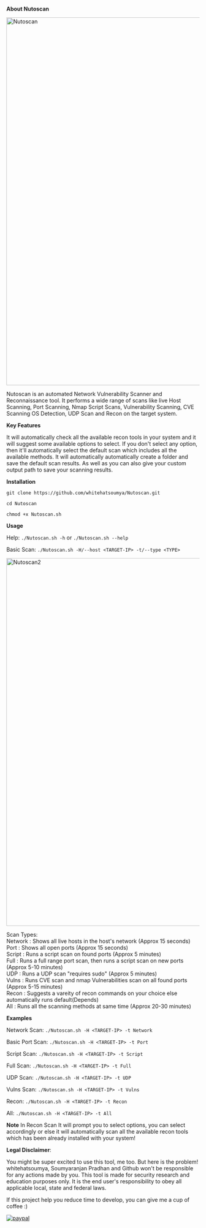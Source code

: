**About Nutoscan**


<img width="960" alt="Nutoscan" src="https://user-images.githubusercontent.com/67961316/183405168-a215b8f5-cad4-492d-bcf7-79c1e5a38827.png">


Nutoscan is an automated Network Vulnerability Scanner and Reconnaissance tool. It performs a wide range of scans like live Host Scanning, Port Scanning, Nmap Script Scans, Vulnerability Scanning, CVE Scanning OS Detection, UDP Scan and Recon on the target system.

**Key Features**


It will automatically check all the available recon tools in your system and it will suggest some available options to select. If you don't select any option, then it'll automatically select the default scan which includes all the available methods.
It will automatically automatically create a folder and save the default scan results. As well as you can also give your custom output path to save your scanning results.

**Installation**
```
git clone https://github.com/whitehatsoumya/Nutoscan.git
```

```
cd Nutoscan 
```

```
chmod +x Nutoscan.sh
```

**Usage**

Help: ``` ./Nutoscan.sh -h ``` or ``` ./Nutoscan.sh --help ```

Basic Scan: ``` ./Nutoscan.sh -H/--host <TARGET-IP> -t/--type <TYPE> ```

<img width="960" alt="Nutoscan2" src="https://user-images.githubusercontent.com/67961316/183405098-08d25693-13dd-4790-a342-974048cce3a2.png">


Scan Types:                                                                                                                            
        Network : Shows all live hosts in the host's network (Approx 15 seconds)                                                       
        Port    : Shows all open ports (Approx 15 seconds)                                                                             
        Script  : Runs a script scan on found ports (Approx 5 minutes)                                                                 
        Full    : Runs a full range port scan, then runs a script scan on new ports (Approx 5-10 minutes)                              
        UDP     : Runs a UDP scan "requires sudo" (Approx 5 minutes)                                                                   
        Vulns   : Runs CVE scan and nmap Vulnerabilities scan on all found ports (Approx 5-15 minutes)                                 
        Recon   : Suggests a vareity of recon commands on your choice else automatically runs default(Depends)                         
        All     : Runs all the scanning methods at same time (Approx 20-30 minutes)
        
 **Examples** 
 
Network Scan: ``` ./Nutoscan.sh -H <TARGET-IP> -t Network ```

Basic Port Scan: ``` ./Nutoscan.sh -H <TARGET-IP> -t Port ```

Script Scan: ``` ./Nutoscan.sh -H <TARGET-IP> -t Script ```

Full Scan: ``` ./Nutoscan.sh -H <TARGET-IP> -t Full ```

UDP Scan: ``` ./Nutoscan.sh -H <TARGET-IP> -t UDP ```

Vulns Scan: ``` ./Nutoscan.sh -H <TARGET-IP> -t Vulns ```

Recon: ``` ./Nutoscan.sh -H <TARGET-IP> -t Recon ```

All: ``` ./Nutoscan.sh -H <TARGET-IP> -t All ```


**Note**
In Recon Scan It will prompt you to select options, you can select accordingly or else it will automatically scan all the available recon tools which has been already installed with your system!


**Legal Disclaimer**:

You might be super excited to use this tool, me too. But here is the problem! whitehatsoumya, Soumyaranjan Pradhan and Github won't be responsible for any actions made by you. This tool is made for security research and education purposes only. It is the end user's responsibility to obey all applicable 
local, state and federal laws. 


If this project help you reduce time to develop, you can give me a cup of coffee :) 

[![paypal](https://www.paypalobjects.com/en_US/i/btn/btn_donateCC_LG.gif)](https://paypal.me/whitehatsoumya)
